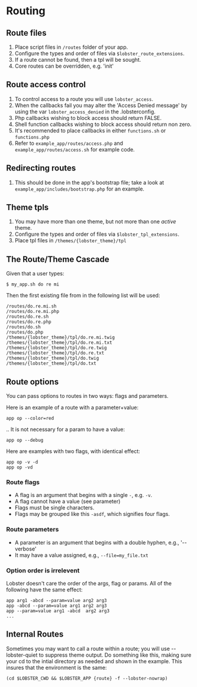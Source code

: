 # Routing

## Route files
1. Place script files in `/routes` folder of your app.
1. Configure the types and order of files via `$lobster_route_extensions`.
1. If a route cannot be found, then a tpl will be sought.
1. Core routes can be overridden, e.g. 'init'

## Route access control
1. To control access to a route you will use `lobster_access`.
1. When the callbacks fail you may alter the 'Access Denied message' by using the var `lobster_access_denied` in the .lobsterconfig.
1. Php callbacks wishing to block access should return FALSE.
1. Shell function callbacks wishing to block access should return non zero.
1. It's recommended to place callbacks in either `functions.sh` or `functions.php`
1. Refer to `example_app/routes/access.php` and `example_app/routes/access.sh` for example code.

## Redirecting routes
1. This should be done in the app's bootstrap file; take a look at `example_app/includes/bootstrap.php` for an example.

## Theme tpls
1. You may have more than one theme, but not more than one _active_ theme.
1. Configure the types and order of files via `$lobster_tpl_extensions`.
1. Place tpl files in `/themes/{lobster_theme}/tpl`

## The Route/Theme Cascade
Given that a user types:
    
    $ my_app.sh do re mi

Then the first existing file from in the following list will be used:

    /routes/do.re.mi.sh
    /routes/do.re.mi.php
    /routes/do.re.sh
    /routes/do.re.php
    /routes/do.sh
    /routes/do.php
    /themes/{lobster_theme}/tpl/do.re.mi.twig
    /themes/{lobster_theme}/tpl/do.re.mi.txt
    /themes/{lobster_theme}/tpl/do.re.twig
    /themes/{lobster_theme}/tpl/do.re.txt
    /themes/{lobster_theme}/tpl/do.twig
    /themes/{lobster_theme}/tpl/do.txt

## Route options
You can pass options to routes in two ways: flags and parameters.

Here is an example of a route with a parameter+value:
    
    app op --color=red

.. It is not necessary for a param to have a value:

    app op --debug

Here are examples with two flags, with identical effect:

    app op -v -d
    app op -vd


### Route flags
* A flag is an argument that begins with a single `-`, e.g. `-v`.
* A flag cannot have a value (see parameter)
* Flags must be single characters.
* Flags may be grouped like this `-asdf`, which signifies four flags.

### Route parameters
* A parameter is an argument that begins with a double hyphen, e.g., '--verbose'
* It may have a value assigned, e.g., `--file=my_file.txt`

### Option order is irrelevent
Lobster doesn't care the order of the args, flag or params.  All of the following have the same effect:

    app arg1 -abcd --param=value arg2 arg3
    app -abcd --param=value arg1 arg2 arg3
    app --param=value arg1 -abcd  arg2 arg3
    ...
    
## Internal Routes
Sometimes you may want to call a route within a route; you will use --lobster-quiet to suppress theme output.  Do something like this, making sure your cd to the intial directory as needed and shown in the example.  This insures that the environment is the same:

    (cd $LOBSTER_CWD && $LOBSTER_APP {route} -f --lobster-nowrap)

